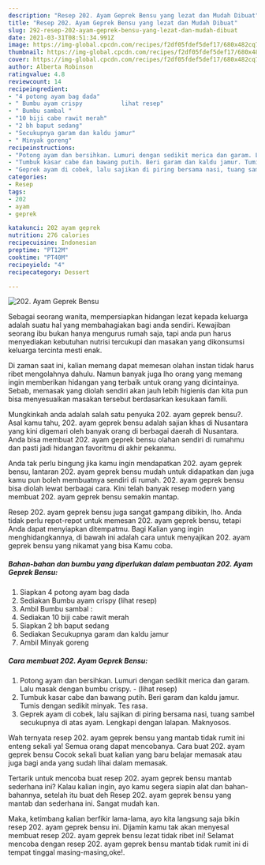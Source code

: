 ```yaml
---
description: "Resep 202. Ayam Geprek Bensu yang lezat dan Mudah Dibuat"
title: "Resep 202. Ayam Geprek Bensu yang lezat dan Mudah Dibuat"
slug: 292-resep-202-ayam-geprek-bensu-yang-lezat-dan-mudah-dibuat
date: 2021-03-31T08:51:34.991Z
image: https://img-global.cpcdn.com/recipes/f2df05fdef5def17/680x482cq70/202-ayam-geprek-bensu-foto-resep-utama.jpg
thumbnail: https://img-global.cpcdn.com/recipes/f2df05fdef5def17/680x482cq70/202-ayam-geprek-bensu-foto-resep-utama.jpg
cover: https://img-global.cpcdn.com/recipes/f2df05fdef5def17/680x482cq70/202-ayam-geprek-bensu-foto-resep-utama.jpg
author: Alberta Robinson
ratingvalue: 4.8
reviewcount: 14
recipeingredient:
- "4 potong ayam bag dada"
- " Bumbu ayam crispy           lihat resep"
- " Bumbu sambal "
- "10 biji cabe rawit merah"
- "2 bh baput sedang"
- "Secukupnya garam dan kaldu jamur"
- " Minyak goreng"
recipeinstructions:
- "Potong ayam dan bersihkan. Lumuri dengan sedikit merica dan garam. Lalu masak dengan bumbu crispy.           (lihat resep)"
- "Tumbuk kasar cabe dan bawang putih. Beri garam dan kaldu jamur. Tumis dengan sedikit minyak. Tes rasa."
- "Geprek ayam di cobek, lalu sajikan di piring bersama nasi, tuang sambel secukupnya di atas ayam. Lengkapi dengan lalapan. Maknyosos."
categories:
- Resep
tags:
- 202
- ayam
- geprek

katakunci: 202 ayam geprek 
nutrition: 276 calories
recipecuisine: Indonesian
preptime: "PT12M"
cooktime: "PT40M"
recipeyield: "4"
recipecategory: Dessert

---
```



![202. Ayam Geprek Bensu](https://img-global.cpcdn.com/recipes/f2df05fdef5def17/680x482cq70/202-ayam-geprek-bensu-foto-resep-utama.jpg)

Sebagai seorang wanita, mempersiapkan hidangan lezat kepada keluarga adalah suatu hal yang membahagiakan bagi anda sendiri. Kewajiban seorang ibu bukan hanya mengurus rumah saja, tapi anda pun harus menyediakan kebutuhan nutrisi tercukupi dan masakan yang dikonsumsi keluarga tercinta mesti enak.

Di zaman  saat ini, kalian memang dapat memesan olahan instan tidak harus ribet mengolahnya dahulu. Namun banyak juga lho orang yang memang ingin memberikan hidangan yang terbaik untuk orang yang dicintainya. Sebab, memasak yang diolah sendiri akan jauh lebih higienis dan kita pun bisa menyesuaikan masakan tersebut berdasarkan kesukaan famili. 



Mungkinkah anda adalah salah satu penyuka 202. ayam geprek bensu?. Asal kamu tahu, 202. ayam geprek bensu adalah sajian khas di Nusantara yang kini digemari oleh banyak orang di berbagai daerah di Nusantara. Anda bisa membuat 202. ayam geprek bensu olahan sendiri di rumahmu dan pasti jadi hidangan favoritmu di akhir pekanmu.

Anda tak perlu bingung jika kamu ingin mendapatkan 202. ayam geprek bensu, lantaran 202. ayam geprek bensu mudah untuk didapatkan dan juga kamu pun boleh membuatnya sendiri di rumah. 202. ayam geprek bensu bisa diolah lewat berbagai cara. Kini telah banyak resep modern yang membuat 202. ayam geprek bensu semakin mantap.

Resep 202. ayam geprek bensu juga sangat gampang dibikin, lho. Anda tidak perlu repot-repot untuk memesan 202. ayam geprek bensu, tetapi Anda dapat menyiapkan ditempatmu. Bagi Kalian yang ingin menghidangkannya, di bawah ini adalah cara untuk menyajikan 202. ayam geprek bensu yang nikamat yang bisa Kamu coba.

<!--inarticleads1-->

##### Bahan-bahan dan bumbu yang diperlukan dalam pembuatan 202. Ayam Geprek Bensu:

1. Siapkan 4 potong ayam bag dada
1. Sediakan  Bumbu ayam crispy           (lihat resep)
1. Ambil  Bumbu sambal :
1. Sediakan 10 biji cabe rawit merah
1. Siapkan 2 bh baput sedang
1. Sediakan Secukupnya garam dan kaldu jamur
1. Ambil  Minyak goreng




<!--inarticleads2-->

##### Cara membuat 202. Ayam Geprek Bensu:

1. Potong ayam dan bersihkan. Lumuri dengan sedikit merica dan garam. Lalu masak dengan bumbu crispy. -           (lihat resep)
1. Tumbuk kasar cabe dan bawang putih. Beri garam dan kaldu jamur. Tumis dengan sedikit minyak. Tes rasa.
1. Geprek ayam di cobek, lalu sajikan di piring bersama nasi, tuang sambel secukupnya di atas ayam. Lengkapi dengan lalapan. Maknyosos.




Wah ternyata resep 202. ayam geprek bensu yang mantab tidak rumit ini enteng sekali ya! Semua orang dapat mencobanya. Cara buat 202. ayam geprek bensu Cocok sekali buat kalian yang baru belajar memasak atau juga bagi anda yang sudah lihai dalam memasak.

Tertarik untuk mencoba buat resep 202. ayam geprek bensu mantab sederhana ini? Kalau kalian ingin, ayo kamu segera siapin alat dan bahan-bahannya, setelah itu buat deh Resep 202. ayam geprek bensu yang mantab dan sederhana ini. Sangat mudah kan. 

Maka, ketimbang kalian berfikir lama-lama, ayo kita langsung saja bikin resep 202. ayam geprek bensu ini. Dijamin kamu tak akan menyesal membuat resep 202. ayam geprek bensu lezat tidak ribet ini! Selamat mencoba dengan resep 202. ayam geprek bensu mantab tidak rumit ini di tempat tinggal masing-masing,oke!.


